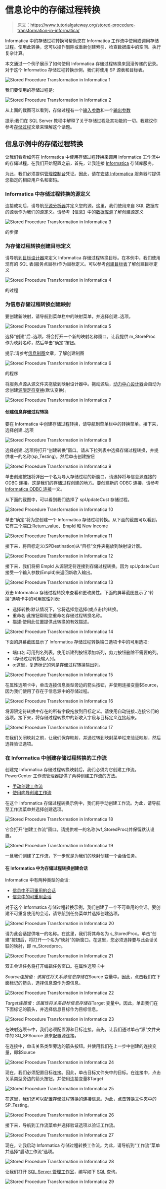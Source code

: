 # 信息论中的存储过程转换

> 原文：<https://www.tutorialgateway.org/stored-procedure-transformation-in-informatica/>

Informatica 中的存储过程转换可帮助您在 Informatica 工作流中使用或调用存储过程。使用此转换，您可以操作删除或重新创建索引、检查数据库中的空间、执行复杂计算。

本文通过一个例子展示了如何使用 Informatica 存储过程转换来回滚传递的记录。对于这个 Informatica 存储过程转换示例，我们将使用 SP 源表和目标表。

![Stored Procedure Transformation in Informatica 1](img/e66a4bafa9465579fcc6b214a98759b1.png)

我们要使用的存储过程是:

![Stored Procedure Transformation in Informatica 2](img/9033902a2ea9c566084801fda076772b.png)

从上面的截图可以看到，存储过程有一个[输入参数](https://www.tutorialgateway.org/input-parameters-in-sql-stored-procedure/)和一个[输出参数](https://www.tutorialgateway.org/output-parameters-in-sql-stored-procedure/)

提示:我们在 SQL Server 教程中解释了关于存储过程及其功能的一切。我建议你参考[存储过程](https://www.tutorialgateway.org/stored-procedures-in-sql/)文章来理解这个话题。

## 信息示例中的存储过程转换

让我们看看如何在 Informatica 中使用存储过程转换来调用 Informatica 工作流中的存储过程。在我们开始配置之前，首先，让我连接 [Informatica](https://www.tutorialgateway.org/informatica/) 存储库服务。

为此，我们必须提供[管理控制台](https://www.tutorialgateway.org/informatica-admin-console/)凭证。因此，请在[安装 Informatica](https://www.tutorialgateway.org/how-to-install-informatica/) 服务器时提供您指定的相应用户名和密码。

### Informatica 中存储过程转换的源定义

连接成功后，请导航至[源分析器](https://www.tutorialgateway.org/informatica-source-analyzer/)并定义您的源。这里，我们使用来自 SQL 数据库的源表作为我们的源定义。请参考【信息】中的[数据库源](https://www.tutorialgateway.org/database-source-in-informatica/)了解创建源定义

![Stored Procedure Transformation in Informatica 3](img/9525bbf24580f4ee5ee1a818ae023c13.png)

的步骤

### 为存储过程转换创建目标定义

请导航到[目标设计器](https://www.tutorialgateway.org/target-designer-in-informatica/)来定义 Informatica 存储过程转换目标。在本例中，我们使用现有的 SQL 表(服务点目标)作为目标定义。可以参考[创建目标表](https://www.tutorialgateway.org/create-informatica-target-table-using-source-definition/)了解创建目标定义

![Stored Procedure Transformation in Informatica 4](img/4fe8df0ceff86771bdc702e2207e998a.png)

的过程

### 为信息存储过程转换创建映射

要创建新映射，请导航到菜单栏中的映射菜单，并选择创建..选项。

![Stored Procedure Transformation in Informatica 5](img/b4cf958edf98aa1ccecd4a2d9d539966.png)

选择“创建”后..选项，将会打开一个新的映射名称窗口。让我提供 m_StoreProc 作为映射名称，然后单击“确定”按钮。

提示:请参考[信息制图](https://www.tutorialgateway.org/informatica-mapping/)文章，了解创建制图

![Stored Procedure Transformation in Informatica 6](img/b14505c51fa47c4945ae1dfcec5a82b1.png)

的程序

将服务点源从源文件夹拖放到映射设计器中。拖动源后，[动力中心设计器](https://www.tutorialgateway.org/informatica-powercenter-designer/)会自动为您创建[源限定符变换](https://www.tutorialgateway.org/source-qualifier-transformation-in-informatica/)(默认变换)。

![Stored Procedure Transformation in Informatica 7](img/fe8a8a126178625011f16740986f2eba.png)

#### 创建信息存储过程转换

要在 Informatica 中创建存储过程转换，请导航到菜单栏中的转换菜单。接下来，选择创建..选项

![Stored Procedure Transformation in Informatica 8](img/d2c77e6613e632aab225455851155ed6.png)

选择创建..选项将打开“创建转换”窗口。请从下拉列表中选择存储过程转换，并提供唯一的名称(sp_Testing)，然后单击创建按钮

![Stored Procedure Transformation in Informatica 9](img/747637ab17d374677d3a2fb85240b5c6.png)

单击创建按钮将弹出一个名为导入存储过程的新窗口。请选择将与信息源连接的 ODBC 连接。这是我们的存储过程创建的地方。要创建新的 ODBC 连接，请参考 [Informatica ODBC 连接](https://www.tutorialgateway.org/informatica-odbc-connection/)一文。

从下面的截图中，可以看到我们选择了 spUpdateCust 存储过程。

![Stored Procedure Transformation in Informatica 10](img/53d59b0d4fcb6f8886914887e7f67026.png)

单击“确定”将为您创建一个 Informatica 存储过程转换。从下面的截图可以看到，它有三个端口:Return_value、EmpId 和 New Income

![Stored Procedure Transformation in Informatica 11](img/6dee618a68c5b942d0b5326cf3d568fe.png)

接下来，将目标定义(SPDestination)从“目标”文件夹拖放到映射设计器。

![Stored Procedure Transformation in Informatica 12](img/9bfaa43fd250dd146c2d0b4982d6dbaf.png)

接下来，我们将把 EmpId 从源限定符连接到存储过程转换。因为 spUpdateCust 接受一个输入参数(EmpId)来返回新收入输出。

![Stored Procedure Transformation in Informatica 13](img/451272da78208bead795bec36a78af8b.png)

双击 Informatica 存储过程转换来查看和更改属性。下面的屏幕截图显示了“转换”选项卡中的可用属性列表:

*   选择转换:默认情况下，它将选择您选择(或点击)的转换。
*   重命名:此按钮帮助您重命名存储过程转换名称。
*   描述:使用此位置提供此转换的有效描述。

![Stored Procedure Transformation in Informatica 14](img/a392b305ae5ace2b3c353a0166828b35.png)

下面的屏幕截图显示了 Informatica 存储过程转换端口选项卡中的可用选项:

*   端口名:可用列名列表。使用新建列按钮添加新列，剪刀按钮删除不需要的列。
*   I:存储过程转换输入列。
*   o:这里，复选标记的列是存储过程转换输出列。

![Stored Procedure Transformation in Informatica 15](img/4d14947c19745ae86eefde88e283bf94.png)

在属性选项卡中，单击连接信息类型旁边的箭头按钮，并使用连接变量$Source，因为我们使用了存在于信息源中的存储过程。

![Stored Procedure Transformation in Informatica 16](img/53955fd03773a48716f0800838b9eb3f.png)

将源限定符转换中存在的所有字段拖放到目标定义。请使用自动链接..连接它们的选项。接下来，将存储过程转换中的新收入字段与目标定义连接起来。

![Stored Procedure Transformation in Informatica 17](img/b39dc20b2a75087a551f54489ac5ce12.png)

在我们关闭映射之前，让我们保存映射，并通过转到映射菜单栏来验证映射，然后选择验证选项。

### 在 Informatica 中创建存储过程转换的工作流

创建完 Informatica 存储过程转换映射后，我们必须为它创建工作流。PowerCenter 工作流管理器提供了两种创建工作流的方法。

*   [手动创建工作流](https://www.tutorialgateway.org/informatica-workflow/)
*   [使用向导创建工作流](https://www.tutorialgateway.org/informatica-workflow-using-wizard/)

在这个 Informatica 存储过程转换示例中，我们将手动创建工作流。为此，请导航至工作流菜单并选择创建选项。

![Stored Procedure Transformation in Informatica 18](img/666be5e463c245210c47738376bc42dd.png)

它会打开“创建工作流”窗口。请提供唯一的名称(wf_StoredProc)并保留默认设置。

![Stored Procedure Transformation in Informatica 19](img/4ff33e62cfad414c653b183f6b9a267a.png)

一旦我们创建了工作流，下一步就是为我们的映射创建一个会话任务。

#### 在 Informatica 中为存储过程转换创建会话

Informatica 中有两种类型的会话:

*   [信息中不可重用的会话](https://www.tutorialgateway.org/session-in-informatica/)
*   [信息中的可重用会话](https://www.tutorialgateway.org/reusable-session-in-informatica/)

对于这个 Informatica 存储过程转换示例，我们创建了一个不可重用的会话。要创建不可重复使用的会话，请导航到任务菜单并选择创建选项。

![Stored Procedure Transformation in Informatica 20](img/a250e618137c129a824f9d9fbd039892.png)

请为此会话提供唯一的名称。在这里，我们将其命名为 s_StoredProc。单击“创建”按钮后，将打开一个名为“映射”的新窗口。在这里，您必须选择要与此会话关联的映射，即 m_Storedproc。

![Stored Procedure Transformation in Informatica 21](img/e951e32f23965e3916b9b5bf31124862.png)

双击会话任务将打开编辑任务窗口。在属性选项卡中

$Source 连接值:该属性将关系源信息存储在$Source 变量中。因此，点击我们在下面标记的箭头，选择信息源作为源信息。

![Stored Procedure Transformation in Informatica 22](img/4535e300c99a4da4afc81efceb11707c.png)

$Target 连接值:该属性将关系目标信息存储在$Target 变量中。因此，单击我们在下面标记的箭头，并选择信息目标作为目标信息。

![Stored Procedure Transformation in Informatica 23](img/7c56671ffe2ddd7a35a7b7ed48d455f3.png)

在映射选项卡中，我们必须配置源和目标连接。首先，让我们通过单击“源”文件夹中的 SQ_SPSource 源来配置源连接。

在连接中，单击关系类型旁边的箭头按钮。并使用我们在上一步中创建的连接变量，即$Source

![Stored Procedure Transformation in Informatica 24](img/565990ecbb4adfd79119dee5cc141bfa.png)

现在，我们必须配置目标连接。因此，单击目标文件夹中的目标。在连接中，点击关系类型旁边的箭头按钮，并使用连接变量$Target

![Stored Procedure Transformation in Informatica 25](img/32c436669d7a015a209d2d98dc4d717f.png)

在这里，我们还可以配置存储过程转换的连接信息。为此，点击[转换](https://www.tutorialgateway.org/informatica-transformations/)文件夹中的 SP_Testing。

![Stored Procedure Transformation in Informatica 26](img/59da6bddcec198e9c59f1446d2856f20.png)

接下来，导航到工作流菜单并选择验证选项以验证工作流。

![Stored Procedure Transformation in Informatica 27](img/2f102a1510726209e8d8cc62f726c9a0.png)

现在，让我启动 Informatica 存储过程转换工作流。为此，请导航到“工作流”菜单并选择“启动工作流”选项。

![Stored Procedure Transformation in Informatica 28](img/b140e9c2c28d5f1f91d5207389da6712.png)

让我们打开 [SQL Server 管理工作室](https://www.tutorialgateway.org/sql-server-management-studio/)，编写如下 [SQL](https://www.tutorialgateway.org/sql/) 查询。

![Stored Procedure Transformation in Informatica 29](img/5efadf0d5d789e4185ac9665f3c2a585.png)